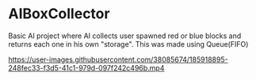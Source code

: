 # AIBoxCollector
Basic AI project where AI collects user spawned red or blue blocks and returns each one in his own "storage".
This was made using Queue(FIFO)


https://user-images.githubusercontent.com/38085674/185918895-248fec33-f3d5-41c1-979d-097f242c496b.mp4


